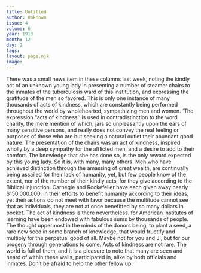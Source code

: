 ```yaml
---
title: Untitled
author: Unknown
issue: 4
volume: 6
year: 1913
month: 12
day: 2
tags:
layout: page.njk
image:
---
```

There was a small news item in these columns last week, noting the kindly act of an unknown young lady in presenting a number of steamer chairs to the inmates of the tuberculosis ward of this institution, and expressing the gratitude of the men so favored. This is only one instance of many thousands of acts of kindness, which are constantly being performed throughout the world by wholehearted, sympathizing men and women. ‘The expression “acts of kindness’’ is used in contradistinction to the word charity, the mere mention of which, jars so unpleasantly upon the ears of many sensitive persons, and really does not convey the real feeling or purposes of those who are but seeking a natural outlet their abundant good nature. The presentation of the chairs was an act of kindness, inspired wholly by a deep sympathy for the afflicted men, and a desire to add to their comfort. The knowledge that she has done so, is the only reward expected by this young lady. So it is, with many, many others. Men who have achieved distinction through the amassing of great wealth, are continually being assailed for their lack of humanity, yet, but few people know of the extent, nor of the number of their kindly acts, for they give according to the Biblical injunction. Carnegie and Rockefeller have each given away nearly $150.000.000, in their efforts to benefit humanity according to their ideas, yet their actions do not meet with favor because the multitude cannot see that as individuals, they are not at once benefitted by so many dollars in pocket. The act of kindness is there nevertheless. for American institutes of learning have been endowed with fabulous sums by thousands of people. The thought uppermost in the minds of the donors being, to plant a seed, a rare new seed in some branch of knowledge, that would fructify and multiply for the perpetual good of all. Maybe not for you and JI, but for our progeny through generations to come. Acts of kindness are not rare. The world is full of them, and it is a pleasure to note that many are seen and heard of within these walls, participated in, alike by both officials and inmates. Don’t be afraid to help the other fellow up. 





